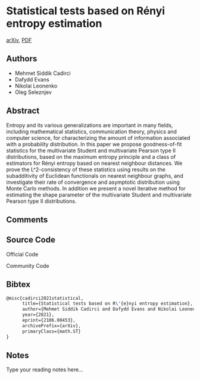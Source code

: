 
# Statistical tests based on Rényi entropy estimation

[arXiv](https://arxiv.org/abs/2106.0453), [PDF](https://arxiv.org/pdf/2106.0453.pdf)

## Authors

- Mehmet Siddik Cadirci
- Dafydd Evans
- Nikolai Leonenko
- Oleg Seleznjev

## Abstract

Entropy and its various generalizations are important in many fields, including mathematical statistics, communication theory, physics and computer science, for characterizing the amount of information associated with a probability distribution. In this paper we propose goodness-of-fit statistics for the multivariate Student and multivariate Pearson type II distributions, based on the maximum entropy principle and a class of estimators for Rényi entropy based on nearest neighbour distances. We prove the L^2-consistency of these statistics using results on the subadditivity of Euclidean functionals on nearest neighbour graphs, and investigate their rate of convergence and asymptotic distribution using Monte Carlo methods. In addition we present a novel iterative method for estimating the shape parameter of the multivariate Student and multivariate Pearson type II distributions.

## Comments



## Source Code

Official Code



Community Code



## Bibtex

```tex
@misc{cadirci2021statistical,
      title={Statistical tests based on R\'{e}nyi entropy estimation}, 
      author={Mehmet Siddik Cadirci and Dafydd Evans and Nikolai Leonenko and Oleg Seleznjev},
      year={2021},
      eprint={2106.00453},
      archivePrefix={arXiv},
      primaryClass={math.ST}
}
```

## Notes

Type your reading notes here...

